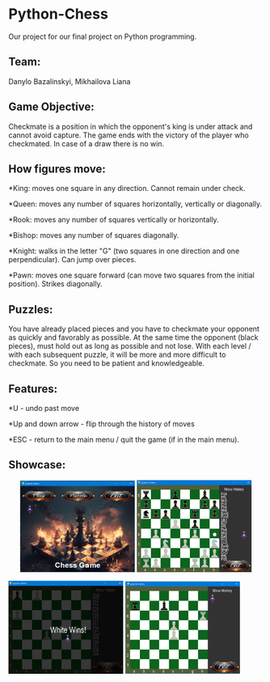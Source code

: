 # Python-Chess

Our project for our final project on Python programming.

## Team:

Danylo Bazalinskyi, Mikhailova Liana

## Game Objective:

Checkmate is a position in which the opponent's king is under attack and cannot avoid capture. The game ends with the victory of the player who checkmated. In case of a draw there is no win.

## How figures move:

\*King: moves one square in any direction. Cannot remain under check.

\*Queen: moves any number of squares horizontally, vertically or diagonally.

\*Rook: moves any number of squares vertically or horizontally.

\*Bishop: moves any number of squares diagonally.

\*Knight: walks in the letter "G" (two squares in one direction and one perpendicular). Can jump over pieces.

\*Pawn: moves one square forward (can move two squares from the initial position). Strikes diagonally.

## Puzzles:
You have already placed pieces and you have to checkmate your opponent as quickly and favorably as possible. At the same time the opponent (black pieces), must hold out as long as possible and not lose. 
With each level / with each subsequent puzzle, it will be more and more difficult to checkmate. So you need to be patient and knowledgeable. 

## Features:
\*U - undo past move

\*Up and down arrow - flip through the history of moves 

\*ESC - return to the main menu / quit the game (if in the main menu).

## Showcase:
<p align="center">
  <img src="Снимок экрана 2025-01-04 084006.png" width="45%">
  <img src="Снимок экрана 2025-01-04 084048.png" width="45%">
</p> 
<img src="Снимок экрана 2025-01-04 084054.png" width="45%"> <img src="Снимок экрана 2025-01-04 084059.png" width="45%">
</p>
